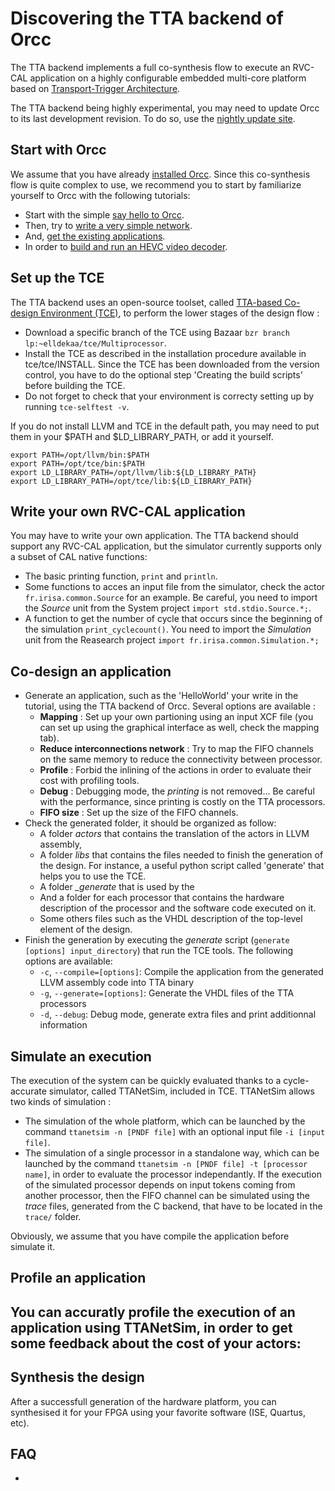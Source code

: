 # Discovering the TTA backend of Orcc

The TTA backend implements a full co-synthesis flow to execute an RVC-CAL application on a highly configurable embedded multi-core platform based on [Transport-Trigger Architecture](http://en.wikipedia.org/wiki/Transport_triggered_architecture).

The TTA backend being highly experimental, you may need to update Orcc to its last development revision. To do so, use the [nightly update site](http://orcc.sourceforge.net/nightly/).

## Start with Orcc

We assume that you have already [installed Orcc](http://orcc.sourceforge.net/getting-started/install-orcc/). Since this co-synthesis flow is quite complex to use, we recommend you to start by familiarize yourself to Orcc with the following tutorials:
- Start with the simple [say hello to Orcc](http://orcc.sourceforge.net/tutorials/hello-orcc/).
- Then, try to [write a very simple network](http://orcc.sourceforge.net/tutorials/a-very-simple-actor/).
- And, [get the existing applications](http://orcc.sourceforge.net/getting-started/get-applications/).
- In order to [build and run an HEVC video decoder](http://orcc.sourceforge.net/tutorials/make-an-hevc-decoder/).

## Set up the TCE

The TTA backend uses an open-source toolset, called [TTA-based Co-design Environment (TCE)](http://tce.cs.tut.fi/), to perform the lower stages of the design flow :
- Download a specific branch of the TCE using Bazaar `bzr branch lp:~elldekaa/tce/Multiprocessor`.
- Install the TCE as described in the installation procedure available in tce/tce/INSTALL. Since the TCE has been downloaded from the version control, you have to do the optional step 'Creating the build scripts' before building the TCE.
- Do not forget to check that your environment is correcty setting up by running ``tce-selftest -v``.

If you do not install LLVM and TCE in the default path, you may need to put them in your $PATH and $LD_LIBRARY_PATH, or add it yourself.

```
export PATH=/opt/llvm/bin:$PATH
export PATH=/opt/tce/bin:$PATH
export LD_LIBRARY_PATH=/opt/llvm/lib:${LD_LIBRARY_PATH}
export LD_LIBRARY_PATH=/opt/tce/lib:${LD_LIBRARY_PATH}
```

## Write your own RVC-CAL application

You may have to write your own application. The TTA backend should support any RVC-CAL application, but the simulator currently supports only a subset of CAL native functions:
- The basic printing function, ``print`` and ``println``.
- Some functions to acces an input file from the simulator, check the actor ``fr.irisa.common.Source`` for an example. Be careful, you need to import the *Source* unit from the System project ``import std.stdio.Source.*;``.
- A function to get the number of cycle that occurs since the beginning of the simulation ``print_cyclecount()``. You need to import the *Simulation* unit from the Reasearch project ``import fr.irisa.common.Simulation.*;``

## Co-design an application

- Generate an application, such as the 'HelloWorld' your write in the tutorial, using the TTA backend of Orcc. Several options are available :
  - **Mapping** : Set up your own partioning using an input XCF file (you can set up using the graphical interface as well, check the mapping tab).
  - **Reduce interconnections network** : Try to map the FIFO channels on the same memory to reduce the connectivity between processor.
  - **Profile** : Forbid the inlining of the actions in order to evaluate their cost with profiling tools.
  - **Debug** : Debugging mode, the *printing* is not removed... Be careful with the performance, since printing is costly on the TTA processors.
  - **FIFO size** : Set up the size of the FIFO channels.
- Check the generated folder, it should be organized as follow:
  - A folder *actors* that contains the translation of the actors in LLVM assembly, 
  - A folder *libs* that contains the files needed to finish the generation of the design. For instance, a useful python script called 'generate' that helps you to use the TCE.
  - A folder *_generate* that is used by the 
  - And a folder for each processor that contains the hardware description of the processor and the software code executed on it. 
  - Some others files such as the VHDL description of the top-level element of the design.
- Finish the generation by executing the *generate* script (``generate [options] input_directory``) that run the TCE tools. The following options are available:
  - ``-c``, ``--compile=[options]``: Compile the application from the generated LLVM assembly code into TTA binary
  - ``-g``, ``--generate=[options]``: Generate the VHDL files of the TTA processors
  - ``-d``, ``--debug``: Debug mode, generate extra files and print additionnal information

## Simulate an execution

The execution of the system can be quickly evaluated thanks to a cycle-accurate simulator, called TTANetSim, included in TCE. TTANetSim allows two kinds of simulation :
- The simulation of the whole platform, which can be launched by the command ``ttanetsim -n [PNDF file]`` with an optional input file ``-i [input file]``.
- The simulation of a single processor in a standalone way, which can be launched by the command ``ttanetsim -n [PNDF file] -t [processor name]``, in order to evaluate the processor independantly. If the execution of the simulated processor depends on input tokens coming from another processor, then the FIFO channel can be simulated using the *trace* files, generated from the C backend, that have to be located in the ``trace/`` folder.

Obviously, we assume that you have compile the application before simulate it.

## Profile an application

You can accuratly profile the execution of an application using TTANetSim, in order to get some feedback about the cost of your actors:
- 

## Synthesis the design

After a successfull generation of the hardware platform, you can synthesised it for your FPGA using your favorite software (ISE, Quartus, etc).

## FAQ

- 

